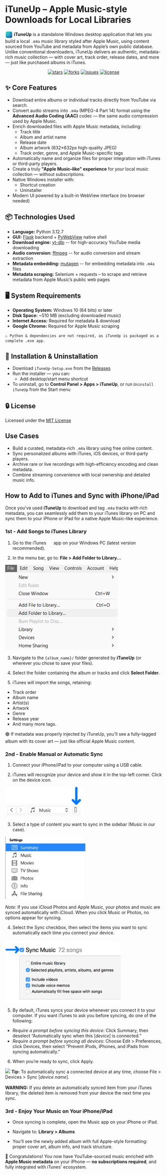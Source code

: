 # iTuneUp – Apple Music-style Downloads for Local Libraries
<img src="resources/logo.png" width="24px" height="24px" align="center"> **iTuneUp** is a standalone Windows desktop application that lets you build a local `.m4a` music library styled after Apple Music, using content sourced from YouTube and metadata from Apple’s own public database. Unlike conventional downloaders, iTuneUp delivers an authentic, metadata-rich music collection — with cover art, track order, release dates, and more — just like purchased albums in iTunes.

<div align="center">
  
  [![stars](https://img.shields.io/github/stars/kalis26/iTuneUp)](https://github.com/kalis26/iTuneUp/stargazers)
  [![forks](https://img.shields.io/github/forks/kalis26/iTuneUp)](https://github.com/kalis26/iTuneUp/forks)
  [![issues](https://img.shields.io/github/issues/kalis26/iTuneUp?color=orange)](https://github.com/kalis26/iTuneUp/issues)
  [![license](https://img.shields.io/github/license/kalis26/iTuneUp)](https://github.com/kalis26/iTuneUp/blob/main/LICENSE)
  
</div>

## ✨ Core Features
- Download entire albums or individual tracks directly from YouTube via search.
- Convert audio streams into `.m4a` (MPEG-4 Part 14) format using the **Advanced Audio Coding (AAC)** codec — the same audio compression used by Apple Music.
- Enrich downloaded files with Apple Music metadata, including:
  * Track title
  * Album and artist name
  * Release date
  * Album artwork (632×632px high-quality JPEG)
  * Track order, genre, and Apple Music-specific tags
- Automatically name and organize files for proper integration with iTunes or third-party players.
- Create a truly **"Apple Music–like" experience** for your local music collection — without subscriptions.
- Native Windows installer with:
  * Shortcut creation
  * Uninstaller
- Modern UI powered by a built-in WebView interface (no browser needed)

## 📦 Technologies Used
- **Language:** Python 3.12.7
- **GUI:** [Flask](https://flask.palletsprojects.com/en/stable/) backend + [PyWebView](https://pywebview.flowrl.com/) native shell
- **Download engine:** [yt-dlp](https://github.com/yt-dlp/yt-dlp) -- for high-accuracy YouTube media downloading
- **Audio conversion:** [ffmpeg](https://ffmpeg.org/) -- for audio conversion and stream extraction
- **Metadata embedding:** [mutagen](https://mutagen.readthedocs.io/) -- for embedding metadata into `.m4a` files
- **Metadata scraping:** Selenium + requests – to scrape and retrieve metadata from Apple Music’s public web pages

## 🖥️ System Requirements
- **Operating System:** Windows 10 (64 bits) or later
- **Disk Space:** ~510 MB (excluding downloaded music)
- **Internet Access:** Required for metadata & download
- **Google Chrome:** Required for Apple Music scraping
```
⚠️ Python & dependencies are not required, as iTuneUp is packaged as a complete .exe app.
```

## 📂 Installation & Uninstallation
- Download `iTuneUp-Setup.exe` from the [Releases](https://github.com/kalis26/iTuneUp/releases)
- Run the installer — you can:
  * Add desktop/start menu shortcut
- To uninstall, go to **Control Panel > Apps > iTuneUp**, or run `Uninstall iTuneUp` from the Start menu

## 🔒 License
Licensed under the [MIT License](https://github.com/kalis26/iTuneUp/blob/main/LICENSE)

## Use Cases
- Build a curated, metadata-rich `.m4a` library using free online content.
- Sync personalized albums with iTunes, iOS devices, or third-party players.
- Archive rare or live recordings with high-efficiency encoding and clean metadata.
- Combine streaming convenience with local ownership and detailed music info.

## How to Add to iTunes and Sync with iPhone/iPad
Once you've used **iTuneUp** to download and tag `.m4a` tracks with rich metadata, you can seamlessly add them to your iTunes library on PC and sync them to your iPhone or iPad for a native Apple Music–like experience.
### 1st - Add Songs to iTunes Library
1. Go to the iTunes <img src="https://help.apple.com/assets/65F888B2B2F4A0D0EA005BE5/65F888B35B54CF6A740B68EA/en_US/f344938417f8d295c94901b517e140f1.png" alt="" height="16" width="16" originalimagename="GlobalArt/xicnitns.png"> app on your Windows PC (latest version recommended).
   
2. In the menu bar, go to: **File > Add Folder to Library...**
<img src="resources/AddFolder.png">

3. Navigate to the `{album_name}/` folder generated by **iTuneUp** (or wherever you chose to save your files).

4. Select the folder containing the album or tracks and click **Select Folder**.

5. iTunes will import the songs, retaining:
  * Track order
  * Album name
  * Artist(s)
  * Artwork
  * Genre
  * Release year
  * And many more tags.

🟢 If metadata was properly injected by iTuneUp, you'll see a fully-tagged album with its cover art — just like official Apple Music content. 

### 2nd - Enable Manual or Automatic Sync
1. Connect your iPhone/iPad to your computer using a USB cable.
 
2. iTunes will recognize your device and show it in the top-left corner. Click on the device icon. 
<img src="resources/Device.png" width="250px">

3. Select a type of content you want to sync in the sidebar (Music in our case).
<img src="resources/Sidebar.png" height="200px">

  *Note:* If you use iCloud Photos and Apple Music, your photos and music are synced automatically with iCloud. When you click Music or Photos, no options appear for syncing.

4. Select the Sync checkbox, then select the items you want to sync automatically each time you connect your device. 
<img src="resources/Sync.png" height="200px">

5. By default, iTunes syncs your device whenever you connect it to your computer. If you want iTunes to ask you before syncing, do one of the following:
  * *Require a prompt before syncing this device:* Click Summary, then deselect “Automatically sync when this [*device*] is connected.”
  * *Require a prompt before syncing all devices*: Choose Edit > Preferences, click Devices, then select “Prevent iPods, iPhones, and iPads from syncing automatically.”

6. When you’re ready to sync, click Apply.

<img src="https://support.apple.com/clientside/build/img/tip.svg" height="20px"> **Tip:** To automatically sync a connected device at any time, choose File > Devices > Sync [*device name*].\
\
**WARNING:** If you delete an automatically synced item from your iTunes library, the deleted item is removed from your device the next time you sync.

### 3rd - Enjoy Your Music on Your iPhone/iPad
- Once syncing is complete, open the Music app on your iPhone or iPad.
  
- Navigate to: **Library > Albums**
  
- You’ll see the newly added album with full Apple-style formatting: proper cover art, album info, and track structure.

🎉 Congratulations! You now have YouTube-sourced music enriched with **Apple Music metadata** on your iPhone — **no subscriptions required**, and fully integrated with iTunes' ecosystem.
